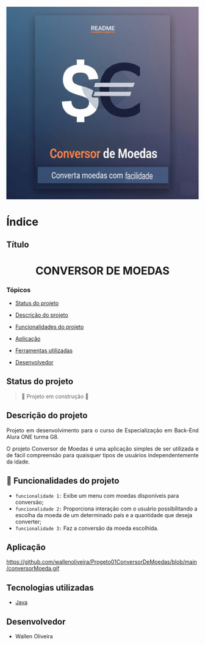 <div align="center">

![imagem capa](/src/img/imagem-capa.png)

</div>

# Índice

## Título 
<h1 align="center"> CONVERSOR DE MOEDAS</h1>

### Tópicos

* [Status do projeto](#status-do-projeto)

* [Descrição do projeto](#descrição-do-projeto)

* [Funcionalidades do projeto](#funcionalidades-do-projeto)

* [Aplicação](#aplicação)

* [Ferramentas utilizadas](#ferramentas-utilizadas)

* [Desenvolvedor](#desenvolvedor)

## Status do projeto
> :construction: Projeto em construção :construction:

## Descrição do projeto
<p align="justify">
Projeto em desenvolvimento para o curso de Especialização em Back-End Alura ONE turma G8.</p>

<p align="justify">O projeto Conversor de Moedas é uma aplicação simples de ser utilizada e de fácil compreensão para quaisquer tipos de usuários independentemente da idade.</p>

## :hammer: Funcionalidades do projeto
 - `funcionalidade 1:` Exibe um menu com moedas disponíveis para conversão;
 - `funcionalidade 2:` Proporciona interação com o usuário possibilitando a escolha da moeda de um determinado país e a quantidade que deseja converter;
 - `funcionalidade 3:` Faz a conversão da moeda escolhida.

## Aplicação

https://github.com/wallenoliveira/Progeto01ConversorDeMoedas/blob/main/conversorMoeda.gif


## Tecnologias utilizadas
* [Java](#Java)

## Desenvolvedor

- Wallen Oliveira 





